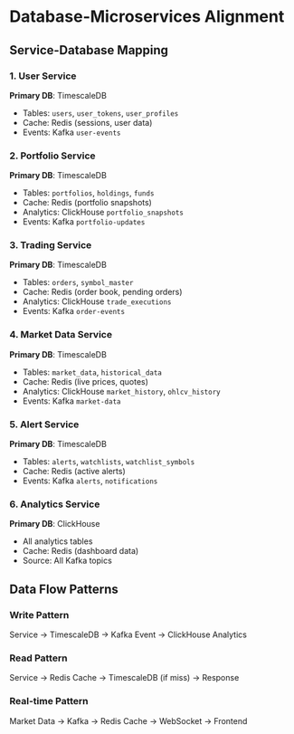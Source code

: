 # Database-Microservices Alignment

## Service-Database Mapping

### 1. User Service
**Primary DB**: TimescaleDB
- Tables: `users`, `user_tokens`, `user_profiles`
- Cache: Redis (sessions, user data)
- Events: Kafka `user-events`

### 2. Portfolio Service  
**Primary DB**: TimescaleDB
- Tables: `portfolios`, `holdings`, `funds`
- Cache: Redis (portfolio snapshots)
- Analytics: ClickHouse `portfolio_snapshots`
- Events: Kafka `portfolio-updates`

### 3. Trading Service
**Primary DB**: TimescaleDB
- Tables: `orders`, `symbol_master`
- Cache: Redis (order book, pending orders)
- Analytics: ClickHouse `trade_executions`
- Events: Kafka `order-events`

### 4. Market Data Service
**Primary DB**: TimescaleDB
- Tables: `market_data`, `historical_data`
- Cache: Redis (live prices, quotes)
- Analytics: ClickHouse `market_history`, `ohlcv_history`
- Events: Kafka `market-data`

### 5. Alert Service
**Primary DB**: TimescaleDB
- Tables: `alerts`, `watchlists`, `watchlist_symbols`
- Cache: Redis (active alerts)
- Events: Kafka `alerts`, `notifications`

### 6. Analytics Service
**Primary DB**: ClickHouse
- All analytics tables
- Cache: Redis (dashboard data)
- Source: All Kafka topics

## Data Flow Patterns

### Write Pattern
Service → TimescaleDB → Kafka Event → ClickHouse Analytics

### Read Pattern
Service → Redis Cache → TimescaleDB (if miss) → Response

### Real-time Pattern
Market Data → Kafka → Redis Cache → WebSocket → Frontend